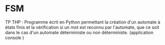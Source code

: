 # FSM
TP THP :
Programme écrit en Python permettant la création d'un automate à états finis et la vérification si un mot est reconnu par l'automate, que ce soit dans le cas d'un automate déterministe ou non déterministe.
(application console ) 
